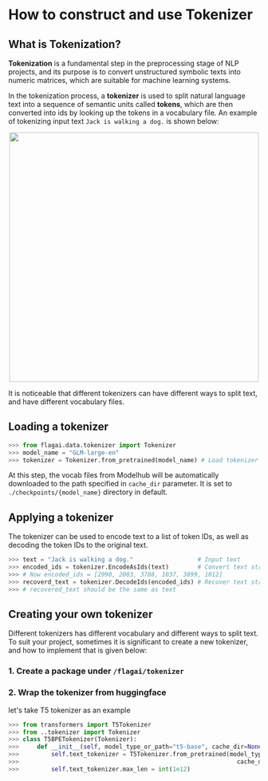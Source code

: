 # How to construct and use Tokenizer

## What is Tokenization?
**Tokenization** is a fundamental step in the preprocessing stage of NLP projects, 
and its purpose is to convert unstructured symbolic texts into numeric matrices,
which are suitable for machine learning systems.

In the tokenization process, a **tokenizer** is used to split natural language text 
into a sequence of semantic units called **tokens**, which are then converted into
ids by looking up the tokens in a vocabulary file. An example of tokenizing 
input text `Jack is walking a dog.` is shown below:

<div align=center><img src="img/tokenizer_example_1.png" width="500px"></div>

It is noticeable that different tokenizers can have different ways to split text,
and have different vocabulary files. 

[//]: # (An introduction to those algorithms can be viewed [here]&#40;tokenization.md&#41;.)




## Loading a tokenizer
```python
>>> from flagai.data.tokenizer import Tokenizer
>>> model_name = "GLM-large-en"
>>> tokenizer = Tokenizer.from_pretrained(model_name) # Load tokenizer 
```
At this step, the vocab files from Modelhub will be automatically downloaded to the path specified in `cache_dir` parameter. It is set to `./checkpoints/{model_name}` directory in default.  

## Applying a tokenizer
The tokenizer can be used to encode text to a list of token IDs, as well as decoding the token IDs to the original text. 
```python
>>> text = "Jack is walking a dog."                  # Input text
>>> encoded_ids = tokenizer.EncodeAsIds(text)        # Convert text string to a list of token ids
>>> # Now encoded_ids = [2990, 2003, 3788, 1037, 3899, 1012]
>>> recoverd_text = tokenizer.DecodeIds(encoded_ids) # Recover text string
>>> # recovered_text should be the same as text
```
## Creating your own tokenizer
Different tokenizers has different vocabulary and different ways to split text. To suit your project, sometimes it is significant to create a new tokenizer, and how to implement that is given below: 
### 1. Create a package under `/flagai/tokenizer`

### 2. Wrap the tokenizer from huggingface

let's take T5 tokenizer as an example

```python
>>> from transformers import T5Tokenizer
>>> from ..tokenizer import Tokenizer
>>> class T5BPETokenizer(Tokenizer):
>>>     def __init__(self, model_type_or_path="t5-base", cache_dir=None):
>>>         self.text_tokenizer = T5Tokenizer.from_pretrained(model_type_or_path,
>>>                                                             cache_dir=cache_dir)
>>>         self.text_tokenizer.max_len = int(1e12)
```

